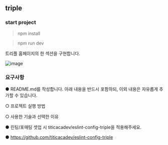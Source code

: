 ## triple

### start project
> npm install

> npm run dev

트리플 홈페이지의 한 섹션을 구현합니다.

![image](https://user-images.githubusercontent.com/61128538/174728224-876f15b2-9dc6-405f-9fb6-9192d92f56c1.png)

### 요구사항

● README.md를 작성합니다. 아래 내용을 반드시 포함하되, 이외 내용은 자유롭게
추가할 수 있습니다.

○ 프로젝트 실행 방법

○ 사용한 기술과 선택한 이유

● 린팅/포매팅 셋업 시 titicacadev/eslint-config-triple을 적용해주세요.

● https://github.com/titicacadev/eslint-config-triple
